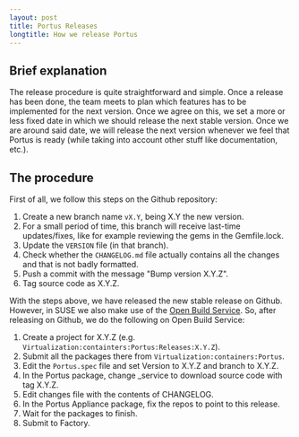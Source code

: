 ```yaml
---
layout: post
title: Portus Releases
longtitle: How we release Portus
---
```


## Brief explanation

The release procedure is quite straightforward and simple. Once a release has
been done, the team meets to plan which features has to be implemented for the
next version. Once we agree on this, we set a more or less fixed date in which
we should release the next stable version. Once we are around said date, we
will release the next version whenever we feel that Portus is ready (while
    taking into account other stuff like documentation, etc.).

## The procedure

First of all, we follow this steps on the Github repository:

1. Create a new branch name `vX.Y`, being X.Y the new version.
2. For a small period of time, this branch will receive last-time
   updates/fixes, like for example reviewing the gems in the Gemfile.lock.
3. Update the `VERSION` file (in that branch).
4. Check whether the `CHANGELOG.md` file actually contains all the changes
   and that is not badly formatted.
5. Push a commit with the message "Bump version X.Y.Z".
6. Tag source code as X.Y.Z.

With the steps above, we have released the new stable release on Github.
However, in SUSE we also make use of the [Open Build
Service](https://build.opensuse.org/). So, after releasing on Github, we
do the following on Open Build Service:

1. Create a project for X.Y.Z (e.g. `Virtualization:containters:Portus:Releases:X.Y.Z`).
2. Submit all the packages there from `Virtualization:containers:Portus`.
3. Edit the `Portus.spec` file and set Version to X.Y.Z and branch to X.Y.Z.
4. In the Portus package, change \_service to download source code with tag X.Y.Z.
5. Edit changes file with the contents of CHANGELOG.
6. In the Portus Appliance package, fix the repos to point to this
release.
7. Wait for the packages to finish.
8. Submit to Factory.
